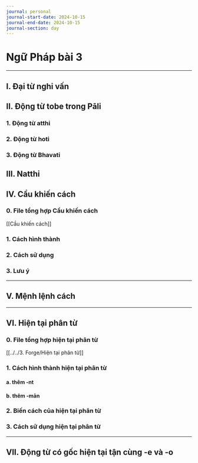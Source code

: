 ```yaml
---
journal: personal
journal-start-date: 2024-10-15
journal-end-date: 2024-10-15
journal-section: day
---
```

# Ngữ Pháp bài 3
---
## I. Đại từ nghi vấn

## II. Động từ tobe trong Pāli
### 1. Động từ atthi

### 2. Động từ hoti

### 3. Động từ Bhavati

## III. Natthi


## IV. Cầu khiến cách

### 0. File tổng hợp Cầu khiến cách
[[Cầu khiến cách]]

### 1. Cách hình thành

### 2. Cách sử dụng

### 3. Lưu ý

---
## V. Mệnh lệnh cách

---

## VI. Hiện tại phân từ
### 0. File tổng hợp hiện tại phân từ
[[../../3. Forge/Hiện tại phân từ]]
### 1. Cách hình thành hiện tại phân từ
#### a. thêm -nt
#### b. thêm -mān

### 2. Biến cách của hiện tại phân từ

### 3. Cách sử dụng hiện tại phân từ

---

## VII. Động từ có gốc hiện tại tận cùng -e và -o


